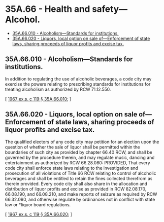 # 35A.66 - Health and safety—Alcohol.
* [35A.66.010 - Alcoholism—Standards for institutions.](#35a66010---alcoholismstandards-for-institutions)
* [35A.66.020 - Liquors, local option on sale of—Enforcement of state laws, sharing proceeds of liquor profits and excise tax.](#35a66020---liquors-local-option-on-sale-ofenforcement-of-state-laws-sharing-proceeds-of-liquor-profits-and-excise-tax)
## 35A.66.010 - Alcoholism—Standards for institutions.
In addition to regulating the use of alcoholic beverages, a code city may exercise the powers relating to prescribing standards for institutions for treating alcoholism as authorized by RCW 71.12.550.

\[ [1967 ex.s. c 119 § 35A.66.010](https://leg.wa.gov/CodeReviser/documents/sessionlaw/1967ex1c119.pdf?cite=1967%20ex.s.%20c%20119%20§%2035A.66.010); \]

## 35A.66.020 - Liquors, local option on sale of—Enforcement of state laws, sharing proceeds of liquor profits and excise tax.
The qualified electors of any code city may petition for an election upon the question of whether the sale of liquor shall be permitted within the boundaries of such city as provided by chapter 66.40 RCW, and shall be governed by the procedure therein, and may regulate music, dancing and entertainment as authorized by RCW 66.28.080: PROVIDED, That every code city shall enforce state laws relating to the investigation and prosecution of all violations of Title 66 RCW relating to control of alcoholic beverages and shall be entitled to retain the fines collected therefrom as therein provided. Every code city shall also share in the allocation and distribution of liquor profits and excise as provided in RCW 82.08.170, 66.08.190, and 66.08.210, and make reports of seizure as required by RCW 66.32.090, and otherwise regulate by ordinances not in conflict with state law or *liquor board regulations.

\[ [1967 ex.s. c 119 § 35A.66.020](https://leg.wa.gov/CodeReviser/documents/sessionlaw/1967ex1c119.pdf?cite=1967%20ex.s.%20c%20119%20§%2035A.66.020); \]

